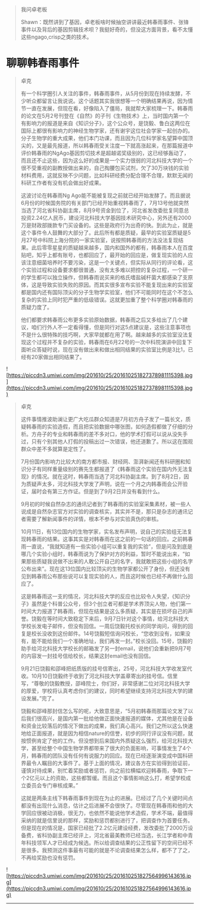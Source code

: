 > 我问卓老板
> 
> Shawn：既然讲到了基因，卓老板啥时候抽空讲讲最近韩春雨事件、张锋事件以及背后的基因剪辑技术呗？我挺好奇的，但没这方面背景，看不太懂这些ngago,crisp之类的技术。

# 聊聊韩春雨事件

> 卓克
> 
> 有一个科学圈引人关注的事件，韩春雨事件，从5月份到现在持续发酵，不少听众都留言让我说说。这个话题其实我很想等一个明确结果再说，因为情节一直在发展，但现在看，好像陷入了僵局，我就帮大家梳理一下。韩春雨的论文在5月2号刊登在《自然》的子刊《生物技术》上，当时国内第一个有影响力的报道是来自《知识分子》，这个公众号，是饶毅、鲁白这两位在国际上都很有影响力的神经生物学家，还有谢宇这位社会学家一起创办的。分子生物学的重大成果，他们本门功课，而且因为几位科学家名望算中国顶尖的，又是最先报道，所以韩春雨受关注度一下就高涨起来，在那篇报道中评价韩春雨的NgAgo基因剪切技术是超越诺奖级别的，这已经够轰动了，而且还不止这些，因为这么好的成果是一个实力很弱的河北科技大学的一个很不受重视的副教授做出来的，自己掏腰包买试剂，欠了30万块钱的实验材料费用，这就反映不少问题，比如科研经费分配合理不合理，默默无闻的科研工作者有没有机会做出好成果。
> 
> 
> 
> 这波讨论在韩春雨Ng Ago能不能被复现之前就已经开始发酵了。而且据说6月份的时候国务院的有关部门已经开始重视韩春雨了，7月13号他就突然当选了河北省科协副主席，8月9号资金到位了，河北省发改委批复同意总投资2.24亿人民币，建设河北科技大学基因技术研究中心，另外还有2000万是财政部拨款专门买设备的。这些是政府行为出奇的快。到此为止，就是这个事件令人鼓舞的大部分了。此后所有都是质疑，最早的实验室质疑是5月27号中科院上海分院的一家实验室，说按照韩春雨的方法没法复现结果。此后零零星星的质疑越来越多，国内和国外的都有，韩春雨本人在百度贴吧，知乎上都有账号，也都回应了，最开始的回应是，做复现实验的人应该注意细菌培养时不要污染，这是一个关键点，但实际从同行的评论看，这个实验过程和设备要求都很普通，没有太多难以把控的复杂过程，一个研一的学生都可以独立操作，但韩春雨说买来的格氏嗜盐碱杆菌大都感染了支原体，这是导致实验失败的原因。而其实很多宣布实验不能复现出来的实验室都是国内还有国际顶尖的分子生物学实验室，他们不可能同时在这个不怎么复杂的实验上同时犯严重的低级错误。这就更加重了整个科学圈对韩春雨的质疑力度了。
> 
> 
> 
> 他们都要求韩春雨公布更多实验原始数据，韩春雨之后又多给出了几个建议，咱们行外人不一定看得懂，但是同行对这5点建议是，这些注意事项也不是什么很特殊的技巧啊，大家早就都在用了啊。越来越多的实验室没法复现这个过程并不复杂的实验，韩春雨在6月22号的一次中科院演讲中回复下面听众答疑时说，现在没有做出来和做出相同结果的实验室比例是3比1，已经有20家做出相同结果了。

![https://piccdn3.umiwi.com/img/201610/25/201610251827378981115398.jpg](https://piccdn3.umiwi.com/img/201610/25/201610251827378981115398.jpg)

> 卓克
> 
> 这件事情推波助澜让更广大吃瓜群众知道是7月初方舟子发了一篇长文，质疑韩春雨的实验造假，而且把实验数据中哪张图，如何造假都做了仔细的分析。方舟子的专业和韩春雨的差不多对口，他的学术打假可以说从没失手过，只有个别其他人打假的投稿出过一次错误，他还道歉了。所以这在围观群众中差不多就算是定性了。
> 
> 
> 
> 7月份国内影响力比较大的南方都市报、财经网、澎湃新闻还有科研圈和知识分子有同样重量级别的赛先生都报道了《韩春雨这个实验在国内外无法复现》的情况。就在这时，韩春雨当选了河北科协副主席。到了8月2日，因为质疑声太多，河北科技大学发了声明，说在一个月之内韩春雨会公开验证，届时会有第三方作证。但是到了9月2日并没有看到什么。
> 
> 
> 
> 9月初的时候自然杂志的通讯记者到了韩春雨的实验室采集素材，被一些人说成是自然杂志官方对实验的调查核实，其实并不是，那只是杂志的通讯记者需要了解新闻事件的详情，根本不参与对实验真伪的审核。
> 
> 
> 
> 10月11日，有13位国内的生物学家，实名发布声明，说自己的实验组无法复现韩春雨的结果。这事其实是对韩春雨在这之前的一句话的回应。之前韩春雨一直说，“我就知道有一些实验小组可以重复我的实验”，但是问及到底是哪几个实验小组时，韩春雨说为了保护对方的利益，暂时不能说出来，“如果那些质疑我说做不出来的人敢公开自己的名字，我就敢把这些小组的名字公布出来”。现在这13位国内比较顶尖的生物学家都公开了身份，但还没有见到韩春雨公布那些说可以复现实验的人，而且这时候也已经不再做什么回应了。
> 
> 
> 
> 这是韩春雨这一支的情况，河北科技大学的反应也比较令人失望，《知识分子》虽然是个科普公众号，但3个创立者可都是学术界顶尖人物，他们第一时间大力报道了韩春雨，但现在结果是这么多质疑，其实是在损坏自己的声誉。饶毅在等时间大致稳定下来后，9月7日针对这个事情，给河北科技大学校长发电子邮件，但没有回信。一周后饶毅托校长的同学询问，得到的回复是校长没收到这份邮件。14号饶毅短信询问校长，“您收到没有，如果没有，能不能给我们一个准确地址，我们再发一封。”校长没回。15号，饶毅的助手给河北科技大学校长的邮箱发了另一封email，说他们会重新把9月7号的内容发一封挂号信给校长，结果这封email也没有回信。
> 
> 
> 
> 9月21日饶毅和邵峰把纸质版的挂号信寄出，25号，河北科技大学收发室代收。10月10日饶毅终于收到了河北科技大学盖章寄出的挂号信。信里写，“尊敬的饶毅教授，邵峰院士，你们好，非常感谢二位对河北科技大学的厚爱，学校将认真考虑你们的建议，同时希望继续支持河北科技大学的建设发展。”完了。
> 
> 
> 
> 饶毅和邵峰那封信怎么写的呢，大致意思是，“5月初韩春雨那篇论文发了以后我们很高兴，是国内第一批给他做正面快速报道的媒体，尤其他是在设备和资金比较落后的情况下做出的成果，我们真心高兴。我们之所以这么快速地给正面报道，就是因为相信nature的信誉，初步的同行评议没有问题，就按惯例肯定了他的工作。但没想到后来国内外质疑这么强烈，给河北科技大学，甚至给整个中国生物学界都带来了很大的负面影响，可事情发生了4个月，韩春雨的团队没有任何有说服力的回应。现在已经逐渐演变成中国科研界最令人瞩目的大事件了。基于上面的情况，建议各方在实验得到验证前，谨慎对待成果，别忙着奖励或者惩罚，向之前拉横幅欢迎韩春雨，争取下一个2亿元以上的资助，这些都暂缓。而且这个事情影响这么打，希望学校成立委员会专门审核成果。”
> 
> 
> 
> 这就是两条主线下韩春雨事件到现在为止的进展。已经过了几个关键时间点都没有出现什么消息，估计之后进展不会很快了。尽管现在韩春雨和他的大学回应很被动消极，很无力，也依然不能说他学术造假，学术不端，最值得采纳的就是信里说的那样，奖励和惩罚都别进行了，把调查作为首要任务。但是现在的情况是，国家已经批了2.2亿元建设经费，发改委批了2000万设备费，省科协副主席已经评上，河北省最美教师已经当选，长江学者和中青年科技领军人才已经成为候选。所以给调查结果的公正性留下的空间已经不是很多。我预测这件事最有可能的就是不论调查结果怎么样，都不了了之，不再给奖励也没有惩罚。

![https://piccdn3.umiwi.com/img/201610/25/201610251827564996143616.jpg](https://piccdn3.umiwi.com/img/201610/25/201610251827564996143616.jpg)

---
